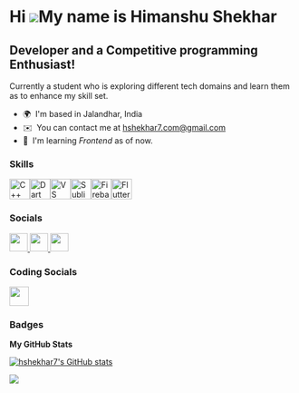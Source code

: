 Hi ![](https://user-images.githubusercontent.com/18350557/176309783-0785949b-9127-417c-8b55-ab5a4333674e.gif)My name is Himanshu Shekhar
========================================================================================================================================

Developer and a Competitive programming Enthusiast!
--------------------------------------------------

Currently a student who is exploring different tech domains and learn them as to enhance my skill set.

* 🌍  I'm based in Jalandhar, India
* ✉️  You can contact me at [hshekhar7.com@gmail.com](mailto:hshekhar7.com@gmail.com)
* 🧠  I'm learning <em>Frontend</em> as of now.

### Skills


<p align="left">
<a href="https://docs.microsoft.com/en-us/cpp/?view=msvc-170" target="_blank" rel="noreferrer"><img src="https://raw.githubusercontent.com/danielcranney/readme-generator/main/public/icons/skills/cplusplus-colored.svg" width="36" height="36" alt="C++" /></a><a href="https://dart.dev/" target="_blank" rel="noreferrer"><img src="https://raw.githubusercontent.com/danielcranney/readme-generator/main/public/icons/skills/dart-colored.svg" width="36" height="36" alt="Dart" /></a><a href="https://code.visualstudio.com/" target="_blank" rel="noreferrer"><img src="https://raw.githubusercontent.com/danielcranney/readme-generator/main/public/icons/skills/visualstudiocode.svg" width="36" height="36" alt="VS Code" /></a><a href="https://www.sublimetext.com/index2" target="_blank" rel="noreferrer"><img src="https://raw.githubusercontent.com/danielcranney/readme-generator/main/public/icons/skills/sublimetext.svg" width="36" height="36" alt="Sublime Text" /></a><a href="https://firebase.google.com/" target="_blank" rel="noreferrer"><img src="https://raw.githubusercontent.com/danielcranney/readme-generator/main/public/icons/skills/firebase-colored.svg" width="36" height="36" alt="Firebase" /></a><a href="https://flutter.dev/" target="_blank" rel="noreferrer"><img src="https://raw.githubusercontent.com/danielcranney/readme-generator/main/public/icons/skills/flutter-colored.svg" width="36" height="36" alt="Flutter" /></a>
</p>


### Socials

<p align="left"> <a href="https://discord.com/users/hshekhar7" target="_blank" rel="noreferrer"> <picture> <source media="(prefers-color-scheme: light)" srcset="https://raw.githubusercontent.com/danielcranney/readme-generator/main/public/icons/socials/discord-light.svg" /> <source media="(prefers-color-scheme: light)" srcset="https://raw.githubusercontent.com/danielcranney/readme-generator/main/public/icons/socials/discord.svg" /> <img src="https://raw.githubusercontent.com/danielcranney/readme-generator/main/public/icons/socials/discord.svg" width="32" height="32" /> </picture> </a> <a href="https://www.github.com/hshekhar7" target="_blank" rel="noreferrer"> <picture> <source media="(prefers-color-scheme: dark)" srcset="https://raw.githubusercontent.com/danielcranney/readme-generator/main/public/icons/socials/github-dark.svg" /> <source media="(prefers-color-scheme: dark)" srcset="https://raw.githubusercontent.com/danielcranney/readme-generator/main/public/icons/socials/github.svg" /> <img src="https://raw.githubusercontent.com/danielcranney/readme-generator/main/public/icons/socials/github.svg" width="32" height="32" /> </picture> </a> <a href="https://www.linkedin.com/in/himanshu-shekhar29" target="_blank" rel="noreferrer"> <picture> <source media="(prefers-color-scheme: light)" srcset="https://raw.githubusercontent.com/danielcranney/readme-generator/main/public/icons/socials/linkedin-light.svg" /> <source media="(prefers-color-scheme: light)" srcset="https://raw.githubusercontent.com/danielcranney/readme-generator/main/public/icons/socials/linkedin.svg" /> <img src="https://raw.githubusercontent.com/danielcranney/readme-generator/main/public/icons/socials/linkedin.svg" width="32" height="32" /> </picture> </a> 
</p>

### Coding Socials
<p align ="left"> <a href = "https://leetcode.com/hshekhar7/" target= "_blank" rel="noreferrer"> <picture><source media ="(prefers-color-scheme: light" srcset="https://cdn.iconscout.com/icon/free/png-512/leetcode-3521542-2944960.png"/> <source media ="(prefers-color-scheme: light)" srcset="https://cdn.iconscout.com/icon/free/png-512/leetcode-3521542-2944960.png" /> <img src="https://cdn.iconscout.com/icon/free/png-512/leetcode-3521542-2944960.png" width="34" height="34" />  </picture> </a> 

<!-- <p align="left"> <a href = "https://leetcode.com/hshekhar7/" target = "_blank" rel="noreferrer"> <picture> <source media = "(prefers-color-scheme: light)" srcset=</picture> -->

### Badges

<b>My GitHub Stats</b>

<a href="http://www.github.com/hshekhar7"><img src="https://github-readme-stats.vercel.app/api?username=hshekhar7&show_icons=true&hide=&count_private=true&title_color=84cc16&text_color=ec4899&icon_color=facc15&bg_color=1c1917&hide_border=true&show_icons=true" alt="hshekhar7's GitHub stats" /></a>

<a href="http://www.github.com/hshekhar7"><img src="https://github-readme-streak-stats.herokuapp.com/?user=hshekhar7&stroke=ec4899&background=1c1917&ring=84cc16&fire=84cc16&currStreakNum=ec4899&currStreakLabel=84cc16&sideNums=ec4899&sideLabels=ec4899&dates=ec4899&hide_border=true" /></a>


